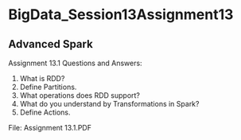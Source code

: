 # BigData_Session13Assignment13
Advanced Spark
-----------------------------------------------------------------------------------------------------------
Assignment 13.1
Questions and Answers:
1. What is RDD?
2. Define Partitions.
3. What operations does RDD support?
4. What do you understand by Transformations in Spark?
5. Define Actions.

File: Assignment 13.1.PDF
